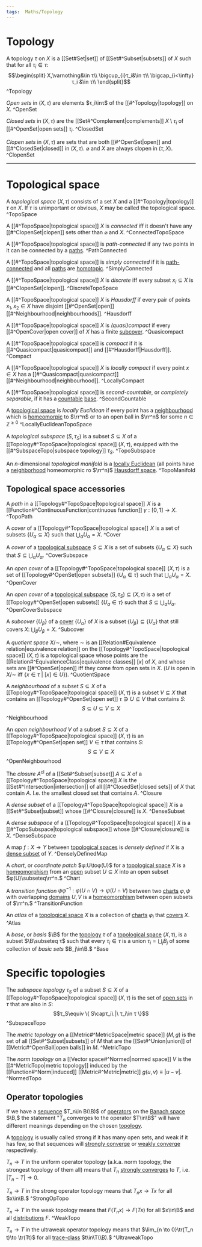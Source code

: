 ```yaml
---
tags:  Maths/Topology
---
```

# Topology
A topology $τ$ on $X$ is a [[Set#Set|set]] of [[Set#^Subset|subsets]] of $X$ such that for all $τ_i\in τ:$$$\begin{split}
X,\varnothing&\in τ\\
\bigcup_{i}τ_i&\in τ\\
\bigcap_{i<\infty}τ_i &\in τ\\
\end{split}$$ ^Topology

*Open sets* in $(X,τ)$ are elements $τ_i\inτ$ of the [[#^Topology|topology]] on $X.$ ^OpenSet

*Closed sets* in $(X,τ)$ are the [[Set#^Complement|complements]] $X\setminus τ_i$ of [[#^OpenSet|open sets]] $τ_i.$ ^ClosedSet

*Clopen sets* in $(X,τ)$ are sets that are both [[#^OpenSet|open]] and [[#^ClosedSet|closed]] in $(X,τ).$
$\varnothing$ and $X$ are always clopen in $(τ,X).$ ^ClopenSet

---
# Topological space

A *topological space* $(X,τ)$ consists of a set $X$ and a [[#^Topology|topology]] $τ$ on $X.$
If $τ$ is unimportant or obvious, $X$ may be called the topological space. ^TopoSpace

A [[#^TopoSpace|topological space]] $X$ is *connected* iff it doesn't have any [[#^ClopenSet|clopen]] sets other than $\varnothing$ and $X.$ ^ConnectedTopoSpace

A [[#^TopoSpace|topological space]] is *path-connected* if any two points in it can be connected by a [paths](#^TopoPath). ^PathConnected

A [[#^TopoSpace|topological space]] is *simply connected* if it is [path-connected](#^PathConnected) and all [paths](#^TopoPath) are [homotopic](Function.md#^Homotopy). ^SimplyConnected

A [[#^TopoSpace|topological space]] $X$ is *discrete* iff every subset $x_i\subseteq X$ is [[#^ClopenSet|clopen]]. ^DiscreteTopoSpace

A [[#^TopoSpace|topological space]] $X$ is *Hausdorff* if every pair of points $x_1,x_2\in X$ have disjoint [[#^OpenSet|open]] [[#^Neighbourhood|neighbourhoods]]. ^Hausdorff

A [[#^TopoSpace|topological space]] $X$ is *(quasi)compact* if every [[#^OpenCover|open cover]] of $X$ has a finite [subcover](#^Subcover). ^Quasicompact

A [[#^TopoSpace|topological space]] is *compact* if it is [[#^Quasicompact|quasicompact]] and [[#^Hausdorff|Hausdorff]]. ^Compact

A [[#^TopoSpace|topological space]] $X$ is *locally compact* if every point $x\in X$ has a [[#^Quasicompact|quasicompact]] [[#^Neighbourhood|neighbourhood]]. ^LocallyCompact

A [[#^TopoSpace|topological space]] is *second-countable*, or *completely separable*, if it has a [countable](Set.md#^CountableSet) [base](#^Base). ^SecondCountable

A [topological space](#^TopoSpace) is *locally Euclidean* if every point has a [neighbourhood](#^Neighbourhood) which is [homeomorpic](Morphisms.md#^Homeomorphism) to $\rr^n$ or to an open ball in $\rr^n$ for some $n\in\mathbb{Z}^{\ge0}$ ^LocallyEuclideanTopoSpace

A *topological subspace* $(S,τ_S)$ is a subset $S\subseteq X$ of a [[Topology#^TopoSpace|topological space]] $(X,τ)$, equipped with the [[#^SubspaceTopo|subspace topology]] $τ_S.$ ^TopoSubspace

An $n$-dimensional *topological manifold* is a [locally Euclidean](#^LocallyEuclideanTopoSpace) (all points have a [neighborhood](#^Neighbourhood) homeomorphic ro $\rr^n)$ [Hausdorff space](#^Hausdorff). ^TopoManifold

## Topological space accessories

A *path* in a [[Topology#^TopoSpace|topological space]]  $X$ is a [[Function#^ContinuousFunction|continuous function]] $γ:[0,1]\to X.$ ^TopoPath

A *cover* of a [[Topology#^TopoSpace|topological space]]  $X$ is a set of subsets $\{U_α\subseteq X\}$ such that $\bigcup_α U_α=X.$ ^Cover

A *cover* of a [topological subspace](#^TopoSubspace)  $S\subseteq X$ is a set of subsets $\{U_α\subseteq X\}$ such that $S\subseteq\bigcup_α U_α.$ ^CoverSubspace

An *open cover* of a [[Topology#^TopoSpace|topological space]]  $(X,τ)$ is a set of [[Topology#^OpenSet|open subsets]] $\{U_α\in τ\}$ such that $\bigcup_α U_α=X.$ ^OpenCover

An *open cover* of a [topological subspace](#^TopoSubspace)  $(S,τ_S)\subseteq (X,τ)$ is a set of [[Topology#^OpenSet|open subsets]] $\{U_α\in τ\}$ such that $S\subseteq\bigcup_α U_α.$ ^OpenCoverSubspace

A *subcover* $\{U_β\}$ of a [cover](#^Cover) $\{U_α\}$ of $X$ is a subset $\{U_β\}\subseteq\{U_α\}$ that still covers $X:$ $\bigcup_β U_β=X.$ ^Subcover

A *quotient space* $X/{\sim},$ where $\sim$ is an [[Relation#Equivalence relation|equivalence relation]] on the [[Topology#^TopoSpace|topological space]] $(X,τ)$ is a topological space whose points are the [[Relation#^EquivalenceClass|equivalence classes]] $[x]$ of $X$, and whose sets are [[#^OpenSet|open]] iff they come from open sets in $X.$ $(U$ is open in $X/{\sim}$ iff $\{x\in τ\ |\ [x]\in U\}).$ ^QuotientSpace

A *neighbourhood* of a subset $S\subseteq X$ of a [[Topology#^TopoSpace|topological space]] $(X,τ)$ is a subset $V\subseteq X$ that contains an [[Topology#^OpenSet|open set]] $τ\ni U\subseteq V$ that contains $S:$
$$S\subseteq U\subseteq V\subseteq X$$ ^Neighbourhood

An *open neighbourhood* $V$ of a subset $S\subseteq X$ of a [[Topology#^TopoSpace|topological space]] $(X,τ)$ is an [[Topology#^OpenSet|open set]] $V\in τ$ that contains $S:$
$$S\subseteq V\subseteq X$$ ^OpenNeighbourhood

The *closure* $A^\mathrm{cl}$ of a [[Set#^Subset|subset]] $A\subseteq X$ of a [[Topology#^TopoSpace|topological space]] $X$ is the [[Set#^Intersection|intersection]] of all [[#^ClosedSet|closed sets]] of $X$ that contain $A.$ 
I.e. the smallest closed set that contains $A.$ ^Closure

A *dense subset* of a [[Topology#^TopoSpace|topological space]] $X$ is a [[Set#^Subset|subset]] whose [[#^Closure|closure]] is $X.$ ^DenseSubset

A *dense subspace* of a [[Topology#^TopoSpace|topological space]] $X$ is a [[#^TopoSubspace|topological subspace]] whose [[#^Closure|closure]] is $X.$ ^DenseSubspace

A map $f:X\to Y$ between [topological spaces](#^TopoSpace) is *densely defined* if $X$ is a [dense subset](#^DenseSubset) of $Y.$ ^DenselyDefinedMap

A *chart*, or *coordinate patch* $φ:U\toφ(U)$ for a [topological space](#^TopoSpace) $X$ is a [homeomorphism](Morphisms.md#^Homeomorphism) from an [open](#^OpenSet) subset $U\subseteq X$ into an open subset $φ(U)\subseteq\rr^n.$ ^Chart

A *transition function* $ψφ^{-1}:φ(U\cap V)\to ψ(U\cap V)$ between two [charts](#^Chart) $φ,ψ$ with overlapping [domains](Function.md#^Domain) $U,V$ is a [homeomorphism](Morphisms.md#^Homeomorphism) between open subsets of $\rr^n.$ ^TransitionFunction

An *atlas* of a [topological space](#^TopoSpace) $X$ is a collection of [charts](#^Chart) $φ_i$ that [covers](#^OpenCover) $X.$ ^Atlas

A *base*, or *basis* $\B$ for the [topology](#^Topology) $τ$ of a [topological space](#^TopoSpace) $(X,τ),$ is a subset $\B\subseteq τ$ such that every $τ_i\in τ$ is a union $τ_i=\bigcup_j B_j$ of some collection of *basic sets* $B_j\in\B.$ ^Base

# Specific topologies

The *subspace topology* $τ_S$ of a subset $S\subseteq X$ of a [[Topology#^TopoSpace|topological space]] $(X,τ)$ is the set of [open sets](#^OpenSet) in $τ$ that are also in $S:$$$τ_S\equiv \{ S\capτ_i\ |\ τ_i\in τ \}$$ ^SubspaceTopo

The *metric topology* on a [[Metric#^MetricSpace|metric space]] $(M,g)$ is the set of all [[Set#^Subset|subsets]] of $M$ that are the [[Set#^Union|union]] of [[Metric#^OpenBall|open balls]] in $M.$ ^MetricTopo

The *norm topology* on a [[Vector space#^Normed|normed space]] $V$ is the [[#^MetricTopo|metric topology]] induced by the [[Function#^Norm|induced]] [[Metric#^Metric|metric]] $g(u,v)\equiv|u-v|.$ ^NormedTopo

## Operator topologies

If we have a [sequence](Function.md#^Sequence) $T_n\in B(\B)$ of [operators](Linear%20map.md#^LinearOperator) on the [Banach space](Vector%20space.md#^Banach) $\B,$ the statement "$T_n$ converges to the operator $T\in\B$" will have different meanings depending on the chosen [topology](#^Topology).

A [topology](#^Topology) is usually called strong if it has many open sets, and weak if it has few, so that sequences will [strongly converge](Function.md#^StrongConvergence) or [weakly converge](Function.md#^WeakConvergence) respectively.

$T_n\to T$ in the uniform operator topology (a.k.a. norm topology, the strongest topology of them all) means that $T_n$ [strongly converges](Function.md#^StrongConvergence) to $T,$ i.e. $|T_n-T|\to 0.$

$T_n\to T$ in the strong operator topology means that $T_n x\to Tx$ for all $x\in\B.$ ^StrongOpTopo

$T_n\to T$ in the weak topology means that $F(T_n x)\to F(Tx)$ for all $x\in\B$ and all [distributions](Linear%20map.md#^Distribution) $F.$ ^WeakTopo

$T_n\to T$ in the ultraweak operator topology means that $\lim_{n \to 0}\tr(T_n t)\to \tr(Tt)$ for all [trace-class](Linear%20map.md#^TraceClass) $t\in\T(\B).$ ^UltraweakTopo


